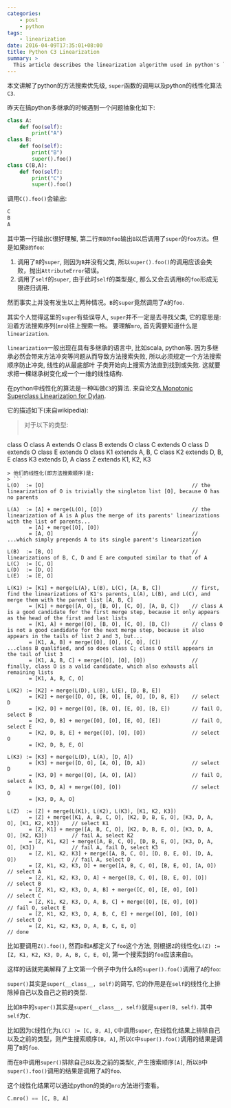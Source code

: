 ```yaml
---
categories:
    - post
    - python
tags:
    - linearization
date: 2016-04-09T17:35:01+08:00
title: Python C3 Linearization
summary: >
  This article describes the linearization algorithm used in python's `super` function call.
---
```


本文讲解了python的方法搜索优先级, `super`函数的调用以及python的线性化算法`C3`.
<!--more-->

昨天在搞python多继承的时候遇到一个问题抽象化如下:

```python
class A:
    def foo(self):
        print("A")
class B:
    def foo(self):
        print("B")
        super().foo()
class C(B,A):
    def foo(self):
        print("C")
        super().foo()
```

调用`C().foo()`会输出:

```python
C
B
A
```

其中第一行输出`C`很好理解, 第二行`类B的foo`输出`B`以后调用了`super`的`foo方法`。但是如果`B的foo`:

1. 调用了`B`的`super`, 则因为`B`并没有父类, 所以`super().foo()`的调用应该会失败，抛出`AttributeError`错误。
2. 调用了`self`的`super`, 由于此时`self`的类型是`C`, 那么又会去调用`B`的`foo`形成无限递归调用.

然而事实上并没有发生以上两种情况。`B`的`super`竟然调用了`A`的`foo`.

其实个人觉得这里的`super`有些误导人, `super`并不一定是去寻找父类, 它的意思是: 沿着方法搜索序列(`mro`)往上搜索一格。
要理解`mro`, 首先需要知道什么是`linearization`.

`linearization`一般出现在具有多继承的语言中, 比如scala, python等.
因为多继承必然会带来方法冲突等问题从而导致方法搜索失败, 所以必须规定一个方法搜索顺序防止冲突, 线性的从最底部叶
子类开始向上搜索方法直到找到或失败. 这就要求把一棵继承树变化成一个一维的线性结构.

在python中线性化的算法是一种叫做`C3`的算法. 来自论文[A Monotonic Superclass Linearization for Dylan](http://citeseerx.ist.psu.edu/viewdoc/summary?doi=10.1.1.19.3910).

它的描述如下(来自wikipedia):

> 对于以下的类型:
> ```
class O
class A extends O
class B extends O
class C extends O
class D extends O
class E extends O
class K1 extends A, B, C
class K2 extends D, B, E
class K3 extends D, A
class Z extends K1, K2, K3
```
> 他们的线性化(即方法搜索顺序)是:
> ```
L(O)  := [O]                                                // the linearization of O is trivially the singleton list [O], because O has no parents
 
L(A)  := [A] + merge(L(O), [O])                             // the linearization of A is A plus the merge of its parents' linearizations with the list of parents...
       = [A] + merge([O], [O])
       = [A, O]                                             // ...which simply prepends A to its single parent's linearization

L(B)  := [B, O]                                             // linearizations of B, C, D and E are computed similar to that of A
L(C)  := [C, O]
L(D)  := [D, O]
L(E)  := [E, O]
 
L(K1) := [K1] + merge(L(A), L(B), L(C), [A, B, C])          // first, find the linearizations of K1's parents, L(A), L(B), and L(C), and merge them with the parent list [A, B, C]
       = [K1] + merge([A, O], [B, O], [C, O], [A, B, C])    // class A is a good candidate for the first merge step, because it only appears as the head of the first and last lists
       = [K1, A] + merge([O], [B, O], [C, O], [B, C])       // class O is not a good candidate for the next merge step, because it also appears in the tails of list 2 and 3, but...
       = [K1, A, B] + merge([O], [O], [C, O], [C])          // ...class B qualified, and so does class C; class O still appears in the tail of list 3
       = [K1, A, B, C] + merge([O], [O], [O])               // finally, class O is a valid candidate, which also exhausts all remaining lists
       = [K1, A, B, C, O]

L(K2) := [K2] + merge(L(D), L(B), L(E), [D, B, E])
       = [K2] + merge([D, O], [B, O], [E, O], [D, B, E])    // select D
       = [K2, D] + merge([O], [B, O], [E, O], [B, E])       // fail O, select B
       = [K2, D, B] + merge([O], [O], [E, O], [E])          // fail O, select E
       = [K2, D, B, E] + merge([O], [O], [O])               // select O
       = [K2, D, B, E, O]

L(K3) := [K3] + merge(L(D), L(A), [D, A])
       = [K3] + merge([D, O], [A, O], [D, A])               // select D
       = [K3, D] + merge([O], [A, O], [A])                  // fail O, select A
       = [K3, D, A] + merge([O], [O])                       // select O
       = [K3, D, A, O]

L(Z)  := [Z] + merge(L(K1), L(K2), L(K3), [K1, K2, K3])
       = [Z] + merge([K1, A, B, C, O], [K2, D, B, E, O], [K3, D, A, O], [K1, K2, K3])    // select K1
       = [Z, K1] + merge([A, B, C, O], [K2, D, B, E, O], [K3, D, A, O], [K2, K3])        // fail A, select K2
       = [Z, K1, K2] + merge([A, B, C, O], [D, B, E, O], [K3, D, A, O], [K3])            // fail A, fail D, select K3
       = [Z, K1, K2, K3] + merge([A, B, C, O], [D, B, E, O], [D, A, O])                  // fail A, select D
       = [Z, K1, K2, K3, D] + merge([A, B, C, O], [B, E, O], [A, O])                     // select A
       = [Z, K1, K2, K3, D, A] + merge([B, C, O], [B, E, O], [O])                        // select B
       = [Z, K1, K2, K3, D, A, B] + merge([C, O], [E, O], [O])                           // select C
       = [Z, K1, K2, K3, D, A, B, C] + merge([O], [E, O], [O])                           // fail O, select E
       = [Z, K1, K2, K3, D, A, B, C, E] + merge([O], [O], [O])                           // select O
       = [Z, K1, K2, K3, D, A, B, C, E, O]                                               // done
```

比如要调用`Z().foo()`, 然而`D`和`A`都定义了`foo`这个方法, 则根据`Z`的线性化`L(Z) := [Z, K1, K2, K3, D, A, B, C, E, O]`, 第一个搜索到的`foo`应该来自`D`。

这样的话就完美解释了上文第一个例子中为什么`B`的`super().foo()`调用了`A`的`foo`:

`super()`其实是`super(__class__, self)`的简写, 它的作用是在`self`的线性化上排除掉自己以及自己之前的类型.

比如`B`中的`super()`其实是`super(__class__, self)`就是`super(B, self)`. 其中`self`为`C`.

比如因为`C`线性化为`L(C) := [C, B, A]`, `C`中调用`super`, 在线性化结果上排除自己以及之前的类型，则产生搜索顺序`[B, A]`, 所以`C`中`super().foo()`调用的结果是调用了`B`的`foo`.

而在`B`中调用`super()`排除自己`B`以及之前的类型`C`, 产生搜索顺序`[A]`, 所以`B`中`super().foo()`调用的结果是调用了`A`的`foo`.

这个线性化结果可以通过python的类的`mro`方法进行查看。
```python
C.mro() == [C, B, A]
```
